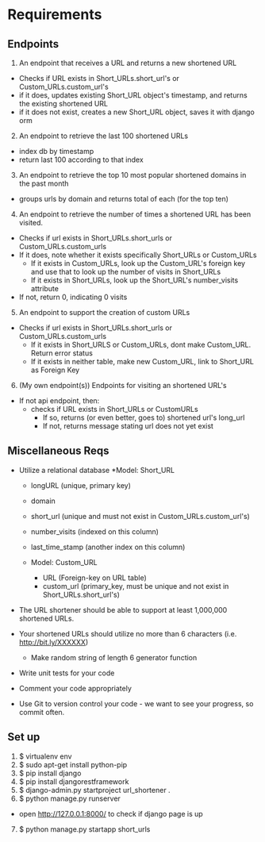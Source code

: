 Requirements
============

Endpoints
---------

1. An endpoint that receives a URL and returns a new shortened URL
  * Checks if URL exists in Short_URLs.short_url's or Custom_URLs.custom_url's
  * if it does, updates existing Short_URL object's timestamp, and returns the existing shortened URL
  * if it does not exist, creates a new Short_URL object, saves it with django orm

2. An endpoint to retrieve the last 100 shortened URLs
  * index db by timestamp
  * return last 100 according to that index

3. An endpoint to retrieve the top 10 most popular shortened domains in the past month
  * groups urls by domain and returns total of each (for the top ten)

4. An endpoint to retrieve the number of times a shortened URL has been visited.
  * Checks if url exists in Short_URLs.short_urls or Custom_URLs.custom_urls
  * If it does, note whether it exists specifically Short_URLs or Custom_URLs
    * If it exists in Custom_URLs, look up the Custom_URL's foreign key and use that to look up the number of visits in Short_URLs
    * If it exists in Short_URLs, look up the Short_URL's number_visits attribute
  * If not, return 0, indicating 0 visits

5. An endpoint to support the creation of custom URLs
  * Checks if url exists in Short_URLs.short_urls or Custom_URLs.custom_urls
    * If it exists in Short_URLS or Custom_URLs, dont make Custom_URL. Return error status
    * If it exists in neither table, make new Custom_URL, link to Short_URL as Foreign Key 

6. (My own endpoint(s)) Endpoints for visiting an shortened URL's
  * If not api endpoint, then:
    * checks if URL exists in Short_URLs or CustomURLs
      * If so, returns (or even better, goes to) shortened url's long_url
      * If not, returns message stating url does not yet exist 
   
Miscellaneous Reqs
------------------

* Utilize a relational database
  *Model: Short_URL
  * longURL (unique, primary key)
  * domain
  * short_url (unique and must not exist in Custom_URLs.custom_url's)
  * number_visits (indexed on this column)
  * last_time_stamp (another index on this column)

  * Model: Custom_URL
    * URL (Foreign-key on URL table)
    * custom_url (primary_key, must be unique and not exist in Short_URLs.short_url's)

* The URL shortener should be able to support at least 1,000,000 shortened URLs.
* Your shortened URLs should utilize no more than 6 characters (i.e. http://bit.ly/XXXXXX)
  * Make random string of length 6 generator function
* Write unit tests for your code
* Comment your code appropriately
* Use Git to version control your code - we want to see your progress, so commit often.


Set up
------

1. $ virtualenv env
2. $ sudo apt-get install python-pip
3. $ pip install django
4. $ pip install djangorestframework
5. $ django-admin.py startproject url_shortener .
6. $ python manage.py runserver
  * open http://127.0.0.1:8000/ to check if django page is up
7. $ python manage.py startapp short_urls


